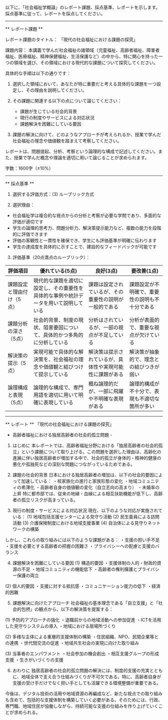 以下に、「社会福祉学概論」のレポート課題、採点基準、レポートを示します。採点基準に従って、レポートを採点してください。

---------------------------------------
** レポート課題 **

レポート課題のタイトル：
「現代の社会福祉における課題の探究」

課題内容：
本講義で学んだ社会福祉の諸領域（児童福祉、高齢者福祉、障害者福祉、医療福祉、精神保健福祉、生活保護など）の中から、特に関心を持った一つの領域を選び、その領域における現代的な課題について探究してください。

具体的な手順は以下の通りです：

1. 選択した領域において、あなたが特に重要だと考える具体的な課題を一つ設定し、その理由を説明してください。

2. その課題に関連する以下の点について論じてください：
   - 課題が生じている社会的背景
   - 現行の制度やサービスによる対応状況
   - 課題解決を困難にしている要因

3. 課題の解決に向けて、どのようなアプローチが考えられるか、授業で学んだ社会福祉の理念や価値観を踏まえて考察してください。

レポートは、問題提起、分析、考察という論理的な構成で記述してください。また、授業で学んだ概念や理論を適切に用いて論じることが求められます。

字数：1600字（±10%）

---------------------------------------
** 採点基準 **

1. 選択する評価方式：(3) ルーブリック方式

2. 選択理由：
- 社会福祉学は複合的な視点からの分析と考察が必要な学問であり、多面的な評価が適切です
- 学生の論理的思考力、問題分析力、解決策提示能力など、複数の能力を段階的に評価できます
- 評価の客観性と一貫性を確保でき、学生にも評価基準が明確に伝わります
- 学生の達成度を具体的に示すことで、建設的なフィードバックが可能です

3. 評価基準（20点満点のルーブリック）：

| 評価項目 | 優れている(5点) | 良好(3点) | 要改善(1点) |
|----------|----------------|-----------|------------|
| 課題設定と理由付け（5点） | 現代的な課題を適切に設定し、その重要性を具体的な事例や統計データを用いて説明している | 課題は設定されているが、その重要性の説明が一般的である | 課題設定が不明確で、重要性の説明も不十分である |
| 課題分析の深さ（5点） | 社会的背景、制度の現状、阻害要因について、具体的かつ多角的に分析している | 分析はされているが、一部の視点が不足している | 分析が表面的で、重要な視点が欠けている |
| 解決策の提示（5点） | 実現可能で具体的な解決策を、社会福祉の理念や価値観と結びつけて提示している | 解決策は提示されているが、具体性や実現可能性に課題がある | 解決策が抽象的で、理念との結びつきが弱い |
| 論理構成と表現（5点） | 論理的な構成で、専門用語を適切に用いて明確に表現している | 概ね論理的だが、一部に飛躍や不明確な表現がある | 論理的構成が不十分で、表現も不適切な箇所が多い |

---------------------------------------
** レポート **
「現代の社会福祉における課題の探究」
- 高齢者福祉における独居高齢者の社会的孤立問題 -

1. はじめに
本レポートでは、高齢者福祉分野における「独居高齢者の社会的孤立」という課題について取り上げる。この問題を選択した理由は、高齢化の進展に伴い独居高齢者が増加する中で、社会的孤立が身体的・精神的健康の悪化や孤独死などの深刻な問題につながっているためである。

2. 課題の社会的背景
日本における独居高齢者の増加は、以下の社会的要因によって加速している：
・核家族化の進行と家族形態の変化
・地域コミュニティの希薄化
・高齢者自身の価値観の変化（自立志向の高まり）
・未婚率の上昇
特に都市部では、従来の地縁・血縁による相互扶助機能が低下し、高齢者の孤立リスクが高まっている。

3. 現行の制度・サービスによる対応状況
現在、以下のような対応が実施されている：
(1) 地域包括支援センターによる見守り活動
(2) 民生委員による訪問活動
(3) 介護保険制度における地域支援事業
(4) 自治体による見守りネットワークの構築

しかし、これらの取り組みには以下のような課題がある：
・支援の担い手不足
・支援を必要とする高齢者の把握の困難さ
・プライバシーへの配慮と支援のバランス

4. 課題解決を困難にしている要因
(1) 構造的要因
・支援体制の人的・財政的資源の不足
・地域コミュニティの機能低下
・高齢者の権利擁護とプライバシー保護の両立

(2) 個人的要因
・支援に対する抵抗感
・コミュニケーション能力の低下
・経済的困難

5. 課題解決に向けたアプローチ
社会福祉の基本理念である「自立支援」と「社会的包摂」の観点から、以下の解決策を提案する：

(1) 予防的アプローチの強化
・退職前からの地域活動への参加促進
・ICTを活用した見守りシステムの導入
・地域における居場所づくり

(2) 多様な主体による重層的支援体制の構築
・住民組織、NPO、民間企業等との連携
・世代間交流の促進
・地域共生社会の実現に向けた取り組み

(3) 当事者のエンパワメント
・社会参加の機会創出
・相互支援グループの形成支援
・生きがいづくりの支援

6. おわりに
独居高齢者の社会的孤立問題の解決には、制度的支援の充実とともに、地域全体で支え合う仕組みづくりが不可欠である。特に、高齢者自身が支援の受け手だけでなく担い手としても活躍できる環境整備が重要である。

今後は、デジタル技術の活用や地域資源の再編成など、新たな視点での取り組みも含めて、包括的な支援体制を構築していく必要がある。そのためには、行政、専門職、地域住民が協働しながら、持続可能な支援の仕組みを作り上げていくことが求められる。

